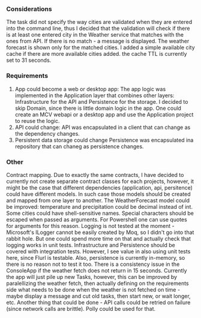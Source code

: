 ### Considerations
The task did not specify the way cities are validated when they are entered into the command line, 
thus I decided that the validation will check if there is at least one entered city in the Weather service that matches with the ones from API.
If there is no match - a message is displayed.
The weather forecast is shown only for the matched cities.
I added a simple available city cache if there are more available cities added. the cache TTL is currently set to 31 seconds.

### Requirements
1. App could become a web or desktop app:
The app logic was implemented in the Application layer that combines other layers: Infrastructure for the API and Persistence for the storage. I decided to skip Domain, since there is little domain logic in the app.
One could create an MCV webapi or a desktop app and use the Application project to reuse the logic.
2. API could change:
API was encapsulated in a client that can change as the dependency changes.
3. Persistent data storage could change
Persistence was encapsulated ina repository that can chaneg as persistence changes.

### Other
Contract mapping. Due to exactly the same contracts, I have decided to currently not create separate contract classes for each projects, however, it might be the case that
different dependencies (application, api, persitence) could have different models. In such case those models should be created and mapped from one layer to another.
The WeatherForecast model could be improved: temperature and precipitation could be decimal instead of int.
Some cities could have shell-sensitive names. Special characters should be escaped when passed as arguments. For Powershell one can use quotes for arguments for this reason.
Logging is not tested at the moment - Microsoft's ILogger cannot be easily created by Moq, so I didn't go into that rabbit hole. But one could spend more time on that and actually check that logging works in unit tests.
Infrastructure and Persistence should be covered with integration tests. However, I see value in also using unit tests here, since Flurl is testable. Also, persistence is currently in-memory, so there is no reason not to test it too.
There is a consistency issue in the ConsoleApp if the weather fetch does not return in 15 seconds. Currently the app will just pile up new Tasks, however, 
this can be improved by paralellizing the weather fetch, then actually defining on the requirements side what needs to be done when the weather is not fetched on time - 
maybe display a message and cut old tasks, then start new, or wait longer, etc.
Another thing that could be done - API calls could be retried on failure (since network calls are brittle). Polly could be used for that.